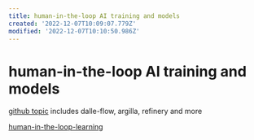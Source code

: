 ```yaml
---
title: human-in-the-loop AI training and models
created: '2022-12-07T10:09:07.779Z'
modified: '2022-12-07T10:10:50.986Z'
---
```


# human-in-the-loop AI training and models

[github topic](https://github.com/topics/human-in-the-loop) includes dalle-flow, argilla, refinery and more

[human-in-the-loop-learning](https://github.com/topics/human-in-the-loop-learning)
